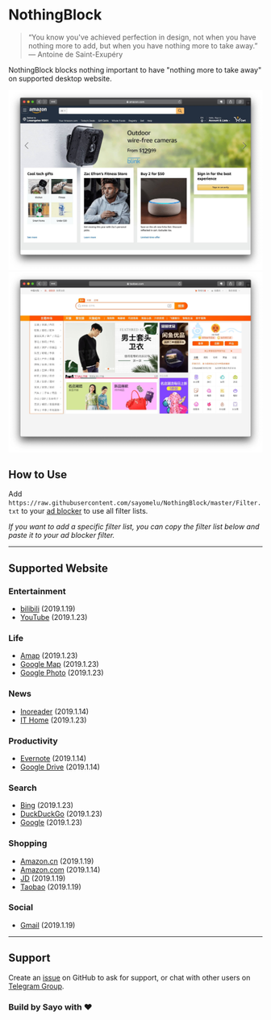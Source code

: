# NothingBlock

> “You know you've achieved perfection in design, not when you have nothing more to add, but when you have nothing more to take away.” ― Antoine de Saint-Exupéry

NothingBlock blocks nothing important to have "nothing more to take away" on supported desktop website.

![NothingBlock on Amazon.com](Asset/NothingBlock_Amazon.com.jpg)
![NothingBlock on Taobao](Asset/NothingBlock_Taobao.jpg)

## How to Use

Add `https://raw.githubusercontent.com/sayomelu/NothingBlock/master/Filter.txt` to your [ad blocker](https://bing.com/search?q=ad+blocker) to use all filter lists.

*If you want to add a specific filter list, you can copy the filter list below and paste it to your ad blocker filter.*

---

## Supported Website

### Entertainment

* [bilibili](Filter/Entertainment/bilibili) (2019.1.19)
* [YouTube](Filter/Entertainment/YouTube) (2019.1.23)

### Life

* [Amap](Filter/Life/Amap) (2019.1.23)
* [Google Map](Filter/Life/Google_Map) (2019.1.23)
* [Google Photo](Filter/Life/Google_Photo) (2019.1.23)

### News

* [Inoreader](Filter/News/Inoreader) (2019.1.14)
* [IT Home](Filter/News/IT_Home) (2019.1.23)

### Productivity

* [Evernote](Filter/Productivity/Evernote) (2019.1.14)
* [Google Drive](Filter/Productivity/Google_Drive) (2019.1.14)

### Search

* [Bing](Filter/Search/Bing) (2019.1.23)
* [DuckDuckGo](Filter/Search/DuckDuckGo) (2019.1.23)
* [Google](Filter/Search/Google) (2019.1.23)

### Shopping

* [Amazon.cn](Filter/Shopping/Amazon.cn) (2019.1.19)
* [Amazon.com](Filter/Shopping/Amazon.com) (2019.1.14)
* [JD](Filter/Shopping/JD) (2019.1.19)
* [Taobao](Filter/Shopping/Taobao) (2019.1.19)

### Social

* [Gmail](Filter/Social/Gmail) (2019.1.19)

---

## Support

Create an [issue](https://github.com/sayomelu/NothingBlock/issues/new) on GitHub to ask for support, or chat with other users on [Telegram Group](https://t.me/NothingBlockGroup).

### Build by Sayo with ❤️
